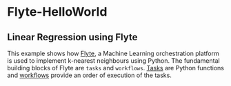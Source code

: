# Flyte-HelloWorld
## Linear Regression using Flyte

This example shows how [Flyte](https://docs.flyte.org/en/latest/getting_started/index.html), a Machine Learning orchestration platform is used to implement k-nearest neighbours using Python. 
The fundamental building blocks of Flyte are ``tasks`` and ``workflows``. [Tasks](https://docs.flyte.org/projects/cookbook/en/latest/auto/core/flyte_basics/task.html) are Python functions and [workflows](https://docs.flyte.org/projects/cookbook/en/latest/auto/core/flyte_basics/basic_workflow.html) provide an order of execution of the tasks.

